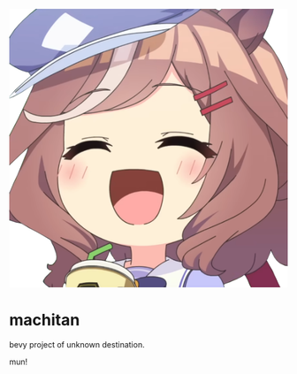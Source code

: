 <p align="center">
  <img src="assets/TannhauserHappy.png">
</p>

# machitan

bevy project of unknown destination.

mun!
